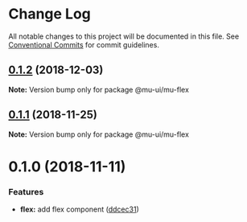 # Change Log

All notable changes to this project will be documented in this file.
See [Conventional Commits](https://conventionalcommits.org) for commit guidelines.

## [0.1.2](https://github.com/mu-ui/mu-ui/compare/@mu-ui/mu-flex@0.1.1...@mu-ui/mu-flex@0.1.2) (2018-12-03)

**Note:** Version bump only for package @mu-ui/mu-flex





## [0.1.1](https://github.com/mu-ui/mu-ui/compare/@mu-ui/mu-flex@0.1.0...@mu-ui/mu-flex@0.1.1) (2018-11-25)

**Note:** Version bump only for package @mu-ui/mu-flex





# 0.1.0 (2018-11-11)


### Features

* **flex:** add flex component ([ddcec31](https://github.com/mu-ui/mu-ui/commit/ddcec31))
